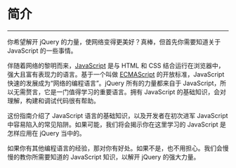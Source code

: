# 简介

-------

你希望解开 jQuery 的力量，使网络变得更美好？真棒，但首先你需要知道关于 JavaScript 的一些事情。

伴随着网络的黎明而来，[JavaScript](http://zh.wikipedia.org/wiki/JavaScript) 是与 HTML 和 CSS 结合运行在浏览器中，强大且富有表现力的语言。基于一个叫做 [ECMAScript](http://zh.wikipedia.org/wiki/ECMAScript) 的开放标准，JavaScript 快速的发展成为“网络的编程语言”。jQuery 所有的力量都来自于 JavaScript，所以无需赘言，它是一门值得学习的重要语言。拥有 JavaScript 的基础知识，会对理解，构建和调试代码很有帮助。

这份指南介绍了 JavaScript 语言的基础知识，以及开发者在初次进军 JavaScript 中容易陷入的常见陷阱。如果可能，我们将会揭示你在这里学习的 JavaScript 是怎样应用在 jQuery 当中的。

如果你有其他编程语言的经验，那对你有好处。如果不是，也不用担心。我们会慢慢的教你所需要知道的 JavaScript 知识，以解开 jQuery 的强大力量。


